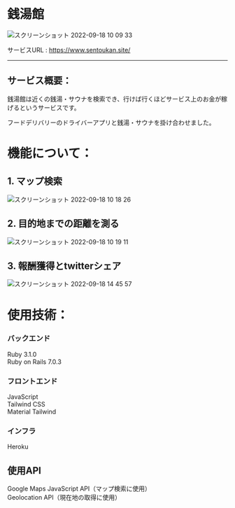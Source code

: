 # 銭湯館

![スクリーンショット 2022-09-18 10 09 33](https://user-images.githubusercontent.com/64511596/190881300-cd3d29a7-76f2-48b7-a4de-fb5c825437c2.png)

サービスURL : https://www.sentoukan.site/

---

## サービス概要：

銭湯館は近くの銭湯・サウナを検索でき、行けば行くほどサービス上のお金が稼げるというサービスです。

フードデリバリーのドライバーアプリと銭湯・サウナを掛け合わせました。

# 機能について：
## 1. マップ検索

![スクリーンショット 2022-09-18 10 18 26](https://user-images.githubusercontent.com/64511596/190881520-46312215-9e6e-4eed-ba99-210e8b27a8ae.png)


## 2. 目的地までの距離を測る

![スクリーンショット 2022-09-18 10 19 11](https://user-images.githubusercontent.com/64511596/190881528-431cb4d1-e263-40e4-8c0f-a5b810d6bd12.png)

## 3. 報酬獲得とtwitterシェア

![スクリーンショット 2022-09-18 14 45 57](https://user-images.githubusercontent.com/64511596/190910577-c6a3afe0-dc15-407e-a292-7b1f80c108c7.png)

# 使用技術：

### バックエンド

Ruby 3.1.0  
Ruby on Rails 7.0.3

### フロントエンド

JavaScript  
Tailwind CSS  
Material Tailwind

### インフラ

Heroku

## 使用API
Google Maps JavaScript API（マップ検索に使用）  
Geolocation API（現在地の取得に使用）  
